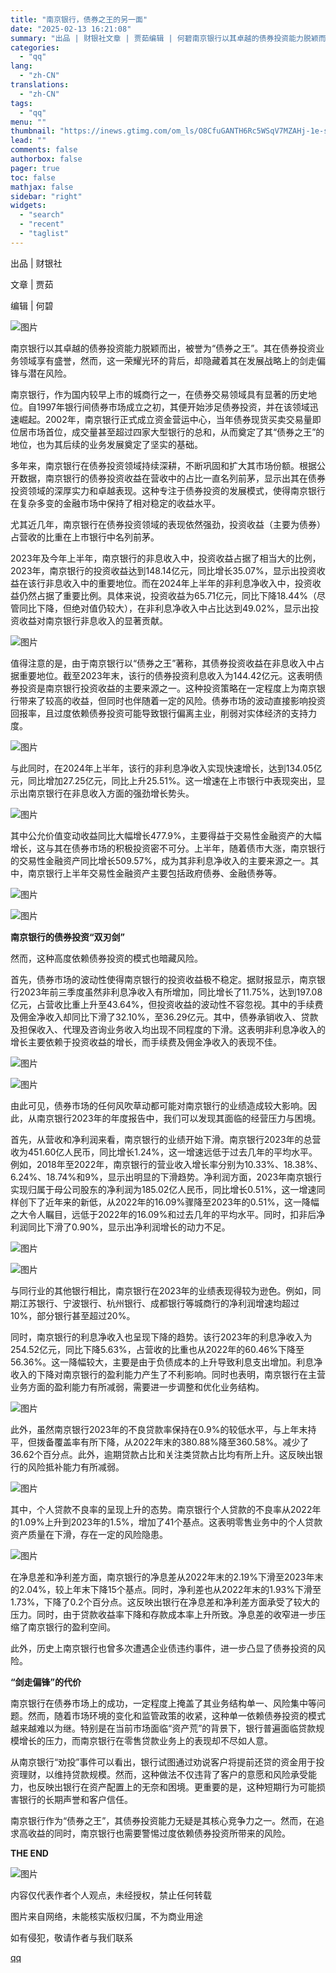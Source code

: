 ```yaml
---
title: "南京银行，债券之王的另一面"
date: "2025-02-13 16:21:08"
summary: "出品 | 财银社文章 | 贾茹‍‍编辑 | 何碧‍‍南京银行以其卓越的债券投资能力脱颖而出，被誉为“..."
categories:
  - "qq"
lang:
  - "zh-CN"
translations:
  - "zh-CN"
tags:
  - "qq"
menu: ""
thumbnail: "https://inews.gtimg.com/om_ls/O8CfuGANTH6Rc5WSqV7MZAHj-1e-sdJqjvEFUNrw3y8FEAA_640360/0"
lead: ""
comments: false
authorbox: false
pager: true
toc: false
mathjax: false
sidebar: "right"
widgets:
  - "search"
  - "recent"
  - "taglist"
---
```


出品 | 财银社

文章 | 贾茹‍‍

编辑 | 何碧‍‍

  


![图片](https://inews.gtimg.com/news_bt/OekJpEbfk3dCy91H5AvakYCP0p1ipspezCg2PY7dfw6pYAA/641)

南京银行以其卓越的债券投资能力脱颖而出，被誉为“债券之王”。其在债券投资业务领域享有盛誉，然而，这一荣耀光环的背后，却隐藏着其在发展战略上的剑走偏锋与潜在风险。

南京银行，作为国内较早上市的城商行之一，在债券交易领域具有显著的历史地位。自1997年银行间债券市场成立之初，其便开始涉足债券投资，并在该领域迅速崛起。2002年，南京银行正式成立资金营运中心，当年债券现货买卖交易量即位居市场首位，成交量甚至超过四家大型银行的总和，从而奠定了其“债券之王”的地位，也为其后续的业务发展奠定了坚实的基础。

多年来，南京银行在债券投资领域持续深耕，不断巩固和扩大其市场份额。根据公开数据，南京银行的债券投资收益在营收中的占比一直名列前茅，显示出其在债券投资领域的深厚实力和卓越表现。这种专注于债券投资的发展模式，使得南京银行在复杂多变的金融市场中保持了相对稳定的收益水平。

尤其近几年，南京银行在债券投资领域的表现依然强劲，投资收益（主要为债券）占营收的比重在上市银行中名列前茅。

2023年及今年上半年，南京银行的非息收入中，投资收益占据了相当大的比例，2023年，南京银行的投资收益达到148.14亿元，同比增长35.07%，显示出投资收益在该行非息收入中的重要地位。而在2024年上半年的非利息净收入中，投资收益仍然占据了重要比例。具体来说，投资收益为65.71亿元，同比下降18.44%（尽管同比下降，但绝对值仍较大），在非利息净收入中占比达到49.02%，显示出投资收益对南京银行非息收入的显著贡献。

![图片](https://inews.gtimg.com/news_bt/OXuP984InTnWNRKDJ0Q1rbZWcoIonPIxhSs7DAEBENIg0AA/641)

值得注意的是，由于南京银行以“债券之王”著称，其债券投资收益在非息收入中占据重要地位。截至2023年末，该行的债券投资利息收入为144.42亿元。这表明债券投资是南京银行投资收益的主要来源之一。这种投资策略在一定程度上为南京银行带来了较高的收益，但同时也伴随着一定的风险。债券市场的波动直接影响投资回报率，且过度依赖债券投资可能导致银行偏离主业，削弱对实体经济的支持力度。

![图片](https://inews.gtimg.com/news_bt/OsX5AhkeVZZyuhbKW1BBFZVUAXW_ViZkQNR3mVdL09lWAAA/641)

与此同时，在2024年上半年，该行的非利息净收入实现快速增长，达到134.05亿元，同比增加27.25亿元，同比上升25.51%。这一增速在上市银行中表现突出，显示出南京银行在非息收入方面的强劲增长势头。

![图片](https://inews.gtimg.com/news_bt/O01Q4TrW2fnfGWo5PpLRdgg-13qUwIzNK-zwet3egb258AA/641)

其中公允价值变动收益同比大幅增长477.9%，主要得益于交易性金融资产的大幅增长，这与其在债券市场的积极投资密不可分。上半年，随着债市大涨，南京银行的交易性金融资产同比增长509.57%，成为其非利息净收入的主要来源之一。其中，南京银行上半年交易性金融资产主要包括政府债券、金融债券等。

![图片](https://inews.gtimg.com/news_bt/OSxsFPpebMlc5GNSeVT7WKch_I0E56bj8Bh49STOxE4bkAA/641)

![图片](https://inews.gtimg.com/news_bt/ONVO6o4j-NSkIO-2V0tgz1cTqrVTyECR_ZtvcpvjGs1bcAA/641)

******南京银行的债券投资“双刃剑”******

  
然而，这种高度依赖债券投资的模式也暗藏风险。

首先，债券市场的波动性使得南京银行的投资收益极不稳定。据财报显示，南京银行2023年前三季度虽然非利息净收入有所增加，同比增长了11.75%，达到197.08亿元，占营收比重上升至43.64%，但投资收益的波动性不容忽视。其中的手续费及佣金净收入却同比下滑了32.10%，至36.29亿元。其中，债券承销收入、贷款及担保收入、代理及咨询业务收入均出现不同程度的下滑。这表明非利息净收入的增长主要依赖于投资收益的增长，而手续费及佣金净收入的表现不佳。

![图片](https://inews.gtimg.com/news_bt/OVoUVqwWe384vWxvRjk1qDivOHnueJJUvozZMngilbSdQAA/641)

![图片](https://inews.gtimg.com/news_bt/ORSN9t682QuuVfCS12WHGiU_1fhtb_jmYTBvKEvKzOudkAA/641)

由此可见，债券市场的任何风吹草动都可能对南京银行的业绩造成较大影响。因此，从南京银行2023年的年度报告中，我们可以发现其面临的经营压力与困境。

首先，从营收和净利润来看，南京银行的业绩开始下滑。南京银行2023年的总营收为451.60亿人民币，同比增长1.24%，这一增速远低于过去几年的平均水平。例如，2018年至2022年，南京银行的营业收入增长率分别为10.33%、18.38%、6.24%、18.74%和9%，显示出明显的下滑趋势。净利润方面，2023年南京银行实现归属于母公司股东的净利润为185.02亿人民币，同比增长0.51%，这一增速同样创下了近年来的新低，从2022年的16.09%骤降至2023年的0.51%，这一降幅之大令人瞩目，远低于2022年的16.09%和过去几年的平均水平。同时，扣非后净利润同比下滑了0.90%，显示出净利润增长的动力不足。

![图片](https://inews.gtimg.com/news_bt/O4TcdF_H4JtCInMoXx_paSvkrWBq48NZbrov0nywynPa8AA/641)

![图片](https://inews.gtimg.com/news_bt/Ouh6NiplCn247_eVqs0Qqy9z-elKFdRFfIuS1mEhqPMjMAA/641)

与同行业的其他银行相比，南京银行在2023年的业绩表现得较为逊色。例如，同期江苏银行、宁波银行、杭州银行、成都银行等城商行的净利润增速均超过10%，部分银行甚至超过20%。

同时，南京银行的利息净收入也呈现下降的趋势。该行2023年的利息净收入为254.52亿元，同比下降5.63%，占营收的比重也从2022年的60.46%下降至56.36%。这一降幅较大，主要是由于负债成本的上升导致利息支出增加。利息净收入的下降对南京银行的盈利能力产生了不利影响。同时也表明，南京银行在主营业务方面的盈利能力有所减弱，需要进一步调整和优化业务结构。

![图片](https://inews.gtimg.com/news_bt/OySrgq8VNcQVZwCjc8wrb5cCEuXY1kZMb-1fdP3HyjyKkAA/641)

此外，虽然南京银行2023年的不良贷款率保持在0.9%的较低水平，与上年末持平，但拨备覆盖率有所下降，从2022年末的380.88%降至360.58%。减少了36.62个百分点。此外，逾期贷款占比和关注类贷款占比均有所上升。这反映出银行的风险抵补能力有所减弱。

![图片](https://inews.gtimg.com/news_bt/O7-9Ysyug6MI0oqvcSogZvVMY22TNpCm7G0xMnEyuZnHEAA/641)

其中，个人贷款不良率的呈现上升的态势。南京银行个人贷款的不良率从2022年的1.09%上升到2023年的1.5%，增加了41个基点。这表明零售业务中的个人贷款资产质量在下滑，存在一定的风险隐患。

![图片](https://inews.gtimg.com/news_bt/OE6S6bQIGnjJAPBoy6cEtJOzK7f_QP8i0YE9JTdo1VexoAA/641)

在净息差和净利差方面，南京银行的净息差从2022年末的2.19%下滑至2023年末的2.04%，较上年末下降15个基点。同时，净利差也从2022年末的1.93%下滑至1.73%，下降了0.2个百分点。这反映出银行在净息差和净利差方面承受了较大的压力。同时，由于贷款收益率下降和存款成本率上升所致。净息差的收窄进一步压缩了南京银行的盈利空间。

此外，历史上南京银行也曾多次遭遇企业债违约事件，进一步凸显了债券投资的风险。

******“剑走偏锋”的代价******

  
南京银行在债券市场上的成功，一定程度上掩盖了其业务结构单一、风险集中等问题。然而，随着市场环境的变化和监管政策的收紧，这种单一依赖债券投资的模式越来越难以为继。特别是在当前市场面临“资产荒”的背景下，银行普遍面临贷款规模增长的压力，而南京银行在零售贷款业务上的表现却不尽如人意。

从南京银行“劝投”事件可以看出，银行试图通过劝说客户将提前还贷的资金用于投资理财，以维持贷款规模。然而，这种做法不仅违背了客户的意愿和风险承受能力，也反映出银行在资产配置上的无奈和困境。更重要的是，这种短期行为可能损害银行的长期声誉和客户信任。

南京银行作为“债券之王”，其债券投资能力无疑是其核心竞争力之一。然而，在追求高收益的同时，南京银行也需要警惕过度依赖债券投资所带来的风险。

**THE END**

![图片](https://inews.gtimg.com/om_bt/GXww4Yo6gdVBEGDzlelO2Cvp15JsRzzPIvg75LAliOKuAAA/0)

内容仅代表作者个人观点，未经授权，禁止任何转载

图片来自网络，未能核实版权归属，不为商业用途

如有侵犯，敬请作者与我们联系

[qq](https://new.qq.com/rain/a/20250213A05S6600)
